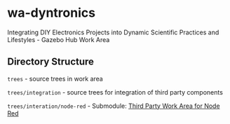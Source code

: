 wa-dyntronics
=============

Integrating DIY Electronics Projects into Dynamic Scientific Practices and Lifestyles - Gazebo Hub Work Area

## Directory Structure

`trees` - source trees in work area

`trees/integration` - source trees for integration of third party components

`trees/interation/node-red` - Submodule: [Third Party Work Area for Node Red](https://github.com/GazeboHub/wa-dyntronics-3p-node-red)
